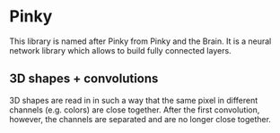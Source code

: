 # Pinky

This library is named after Pinky from Pinky and the Brain.
It is a neural network library which allows to build fully connected layers.

## 3D shapes + convolutions

3D shapes are read in in such a way that the same pixel in different channels (e.g. colors)
are close together. After the first convolution, however, the channels are separated and
are no longer close together.
